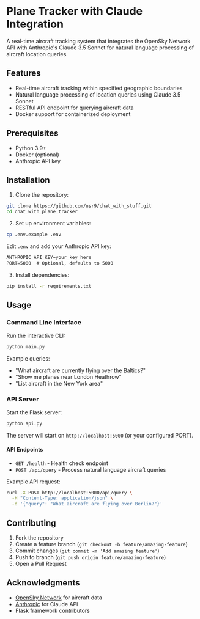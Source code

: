 # Plane Tracker with Claude Integration

A real-time aircraft tracking system that integrates the OpenSky Network API with Anthropic's Claude 3.5 Sonnet for natural language processing of aircraft location queries.

## Features

- Real-time aircraft tracking within specified geographic boundaries
- Natural language processing of location queries using Claude 3.5 Sonnet
- RESTful API endpoint for querying aircraft data
- Docker support for containerized deployment

## Prerequisites

- Python 3.9+
- Docker (optional)
- Anthropic API key

## Installation

1. Clone the repository:

```bash
git clone https://github.com/usr9/chat_with_stuff.git
cd chat_with_plane_tracker
```

2. Set up environment variables:

```bash
cp .env.example .env
```

Edit `.env` and add your Anthropic API key:

```txt
ANTHROPIC_API_KEY=your_key_here
PORT=5000  # Optional, defaults to 5000
```

3. Install dependencies:

```bash
pip install -r requirements.txt
```

## Usage

### Command Line Interface

Run the interactive CLI:

```bash
python main.py
```

Example queries:

- "What aircraft are currently flying over the Baltics?"
- "Show me planes near London Heathrow"
- "List aircraft in the New York area"

### API Server

Start the Flask server:

```bash
python api.py
```

The server will start on `http://localhost:5000` (or your configured PORT).

#### API Endpoints

- `GET /health` - Health check endpoint
- `POST /api/query` - Process natural language aircraft queries

Example API request:

```bash
curl -X POST http://localhost:5000/api/query \
  -H "Content-Type: application/json" \
  -d '{"query": "What aircraft are flying over Berlin?"}'
```

## Contributing

1. Fork the repository
2. Create a feature branch (`git checkout -b feature/amazing-feature`)
3. Commit changes (`git commit -m 'Add amazing feature'`)
4. Push to branch (`git push origin feature/amazing-feature`)
5. Open a Pull Request

## Acknowledgments

- [OpenSky Network](https://opensky-network.org/) for aircraft data
- [Anthropic](https://www.anthropic.com/) for Claude API
- Flask framework contributors
